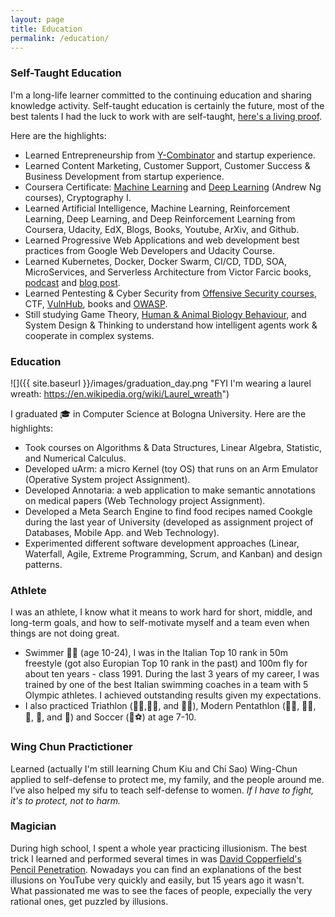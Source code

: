 ```yaml
---
layout: page
title: Education
permalink: /education/
---
```


### Self-Taught Education

I'm a long-life learner committed to the continuing education and sharing knowledge activity. Self-taught education is certainly the future, most of the best talents I had the luck to work with are self-taught, [here's a living proof](https://blog.floydhub.com/emils-story-as-a-self-taught-ai-researcher/).

Here are the highlights:

- Learned Entrepreneurship from [Y-Combinator](https://www.startupschool.org/) and startup experience.
- Learned Content Marketing, Customer Support, Customer Success & Business Development from startup experience.
- Coursera Certificate: [Machine Learning](https://blog.floydhub.com/best-deep-learning-courses-updated-for-2019/#ml) and [Deep Learning](https://blog.floydhub.com/best-deep-learning-courses-updated-for-2019/#deep-learning-specialization) (Andrew Ng courses), Cryptography I.
- Learned Artificial Intelligence, Machine Learning, Reinforcement Learning, Deep Learning, and Deep Reinforcement Learning from Coursera, Udacity, EdX, Blogs, Books, Youtube, ArXiv, and Github.
- Learned Progressive Web Applications and web development best practices from Google Web Developers and Udacity Course.
- Learned Kubernetes, Docker, Docker Swarm, CI/CD, TDD, SOA, MicroServices, and Serverless Architecture
from Victor Farcic books, [podcast](https://www.devopsparadox.com/) and [blog post](https://technologyconversations.com/).
- Learned Pentesting & Cyber Security from [Offensive Security courses](https://www.offensive-security.com/), CTF, [VulnHub](https://www.vulnhub.com/), books and [OWASP](https://wiki.owasp.org/index.php/Main_Page).
- Still studying Game Theory, [Human & Animal Biology Behaviour](https://www.youtube.com/playlist?list=PL848F2368C90DDC3D), and System Design & Thinking to understand how intelligent agents work & cooperate in complex systems.

### Education

![]({{ site.baseurl }}/images/graduation_day.png "FYI I'm wearing a laurel wreath: https://en.wikipedia.org/wiki/Laurel_wreath")

I graduated 🎓 in Computer Science at Bologna University. Here are the highlights:
- Took courses on Algorithms & Data Structures, Linear Algebra, Statistic, and Numerical Calculus.
- Developed uArm: a micro Kernel (toy OS) that runs on an Arm Emulator (Operative System project Assignment).
- Developed Annotaria: a web application to make semantic annotations on medical papers (Web Technology project Assignment).
- Developed a Meta Search Engine to find food recipes named Cookgle during the last year of University (developed as assignment project of Databases, Mobile App. and Web Technology).
- Experimented different software development approaches (Linear, Waterfall, Agile, Extreme Programming, Scrum, and Kanban) and design patterns.

### Athlete

I was an athlete, I know what it means to work hard for short, middle, and long-term goals, and how to self-motivate myself and a team even when things are not doing great. 

- Swimmer 🏊‍♂️ (age 10-24), I was in the Italian Top 10 rank in 50m freestyle (got also Europian Top 10 rank in the past) and 100m fly for about ten years - class 1991. During the last 3 years of my career, I was trained by one of the best Italian swimming coaches in a team with 5 Olympic athletes. I achieved outstanding results given my expectations.
- I also practiced Triathlon (🏊‍♂️,🚴‍♂️, and 🏃‍♂️), Modern Pentathlon (🏊‍♂️, 🏃‍♂️, 🤺, 🔫, and 🏇) and Soccer (🦵⚽️) at age 7-10.


### Wing Chun Practictioner

 Learned (actually I'm still learning Chum Kiu and Chi Sao) Wing-Chun applied to self-defense to protect me, my family, and the people around me. I’ve also helped my sifu to teach self-defense to women. _If I have to fight, it's to protect, not to harm._


### Magician

During high school, I spent a whole year practicing illusionism. The best trick I learned and performed several times in was [David Copperfield's Pencil Penetration](https://youtu.be/RzQLQRaigj4). Nowadays you can find an explanations of the best illusions on YouTube very quickly and easily, but 15 years ago it wasn't. What passionated me was to see the faces of people, expecially the very rational ones, get puzzled by illusions.
